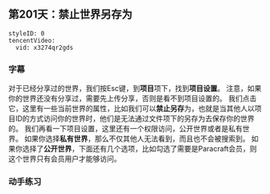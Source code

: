 ## 第201天：禁止世界另存为



```@TencentVideo
styleID: 0
tencentVideo:
  vid: x3274qr2gds

```

### 字幕

对于已经分享过的世界，我们按Esc键，到**项目**项下，找到**项目设置**。
注意，如果你的世界还没有分享过，需要先上传分享，否则是看不到项目设置的。
我们点击它，这里有一些当前世界的属性，比如我们可以**禁止另存**为，也就是当其他人以项目ID的方式访问你的世界时，他们是无法通过文件项下的另存为去保存你的世界的。
我们再看一下项目设置，这里还有一个权限访问，公开世界或者是私有世界。
如果你选择**私有世界**，那么不仅其他人无法看到，而且也不会被搜索到。
如果你选择了**公开世界**，下面还有几个选项，比如勾选了需要是Paracraft会员，则这个世界只有会员用户才能够访问。

### 动手练习